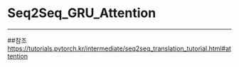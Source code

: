 # Seq2Seq_GRU_Attention
---

##참조
https://tutorials.pytorch.kr/intermediate/seq2seq_translation_tutorial.html#attention
